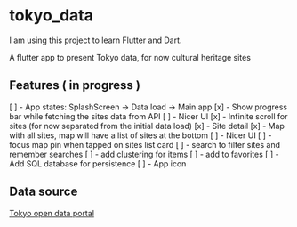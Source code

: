 # tokyo_data

I am using this project to learn Flutter and Dart.

A flutter app to present Tokyo data, for now cultural heritage sites

## Features ( in progress )
[ ] - App states: SplashScreen -> Data load -> Main app
[x] - Show progress bar while fetching the sites data from API
    [ ] - Nicer UI
[x] - Infinite scroll for sites (for now separated from the initial data load)
[x] - Site detail
[x] - Map with all sites, map will have a list of sites at the bottom
    [ ] - Nicer UI
    [ ] - focus map pin when tapped on sites list card
    [ ] - search to filter sites and remember searches
    [ ] - add clustering for items
    [ ] - add to favorites
[ ] - Add SQL database for persistence
[ ] - App icon

## Data source
[Tokyo open data portal](https://portal.data.metro.tokyo.lg.jp/opendata-api/)